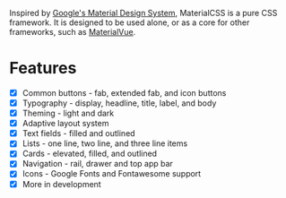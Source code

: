 Inspired by [Google's Material Design System](https://m3.material.io/), MaterialCSS is a pure CSS framework. It is designed to be used alone, or 
as a core for other frameworks, such as [MaterialVue](https://www.materialvue.com).

# Features

- [x] Common buttons - fab, extended fab, and icon buttons
- [x] Typography - display, headline, title, label, and body
- [x] Theming - light and dark
- [x] Adaptive layout system
- [x] Text fields - filled and outlined
- [x] Lists - one line, two line, and three line items
- [x] Cards - elevated, filled, and outlined
- [x] Navigation - rail, drawer and top app bar
- [x] Icons - Google Fonts and Fontawesome support
- [x] More in development